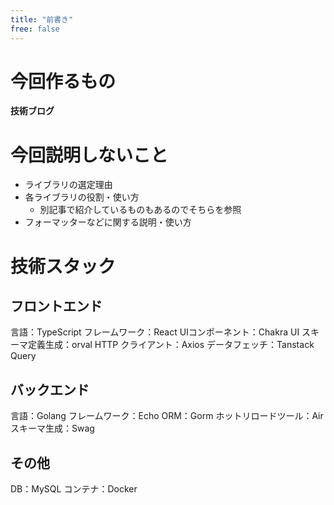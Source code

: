 ```yaml
---
title: "前書き"
free: false
---
```


# 今回作るもの
**技術ブログ**
# 今回説明しないこと
- ライブラリの選定理由
- 各ライブラリの役割・使い方
    - 別記事で紹介しているものもあるのでそちらを参照
- フォーマッターなどに関する説明・使い方
# 技術スタック
## フロントエンド
言語：TypeScript
フレームワーク：React
UIコンポーネント：Chakra UI
スキーマ定義生成：orval
HTTP クライアント：Axios
データフェッチ：Tanstack Query
## バックエンド
言語：Golang
フレームワーク：Echo
ORM：Gorm
ホットリロードツール：Air
スキーマ生成：Swag
## その他
DB：MySQL
コンテナ：Docker